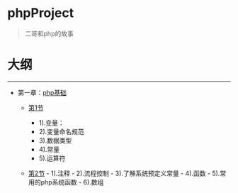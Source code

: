# phpProject
> 二哥和php的故事
 
 
大纲
====
----------
- 第一章：[php基础](https://github.com/nacker/phpProject/tree/master/01_Base)
    - [第1节](https://github.com/nacker/phpProject/tree/master/01_Base/01)
	   - 1).变量：
	   - 2).变量命名规范
	   - 3).数据类型
	   - 4).常量
	   - 5).运算符
	
  - [第2节](https://github.com/nacker/phpProject/tree/master/01_Base/02)
        - 1).注释
        - 2).流程控制
        - 3).了解系统预定义常量
        - 4).函数
        - 5).常用的php系统函数
        - 6).数组


